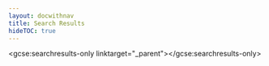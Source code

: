 ```yaml
---
layout: docwithnav
title: Search Results
hideTOC: true
---
```

<script>

  (function() {
    var cx = '015094841567808468102:yxjfd6vbzse';
    var gcse = document.createElement('script');
    gcse.type = 'text/javascript';
    gcse.async = true;
    gcse.src = (document.location.protocol == 'https:' ? 'https:' : 'http:') +
        '//cse.google.com/cse.js?cx=' + cx;
    var s = document.getElementsByTagName('script')[0];
    s.parentNode.insertBefore(gcse, s);

    document.querySelector('html').classList.add('search');
  })();
</script>
<gcse:searchresults-only linktarget="_parent"></gcse:searchresults-only>
